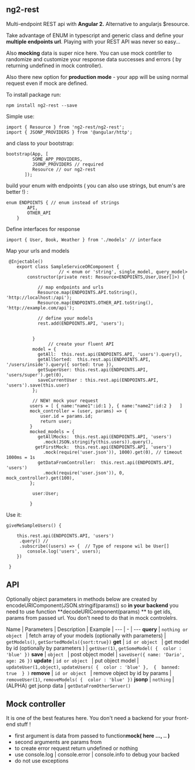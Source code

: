 ## ng2-rest ##

Multi-endpoint REST api with **Angular 2.** Alternative to angularjs $resource.

Take advantage of ENUM in typescript and generic class and
define your **multiple endpoints url**. Playing with your REST
API was never so easy...

Also **mocking** data is super nice here. You can use mock contrller to randomize
and customize your response data successes and errors ( by returning undefined in
mock controller). 

Also there new option for **production mode** -
your app will be using normal request even if mock are defined.



To install package run:

    npm install ng2-rest --save




Simple use:


    import { Resource } from 'ng2-rest/ng2-rest';
    import { JSONP_PROVIDERS } from '@angular/http';
    
and class to your bootstrap:

    bootstrap(App, [
              SOME_APP_PROVIDERS, 
              JSONP_PROVIDERS // required  
              Resource // our ng2-rest
           ]);

build your enum with endpoints ( you can also use strings, but enum's are better !) :
	
    enum ENDPOINTS { // enum instead of strings
    	    API,
    	    OTHER_API
    	}


Define interfaces for response

    import { User, Book, Weather } from './models' // interface

Map your urls and models
   
     @Injectable()
        export class SampleServiceORComponent { 
                        // < enum or 'string', single_model, query_model>
            constructor(private rest: Resource<ENDPOINTS,User,User[]>) {
            
	            // map endpoints and urls
                Resource.map(ENDPOINTS.API.toString(), 'http://localhost:/api');
				Resource.map(ENDPOINTS.OTHER_API.toString(), 'http://example.com/api');
				
				// define your models  
                rest.add(ENDPOINTS.API, 'users'); 
                
                
              }
                    // create your fluent API
              model = {
                getAll:  this.rest.api(ENDPOINTS.API, 'users').query(),
                getAllSorted:  this.rest.api(ENDPOINTS.API, '/users/inside').query({ sorted: true }),
                getSuperUser: this.rest.api(ENDPOINTS.API, 'users/super').get(0),
                saveCurrentUser : this.rest.api(ENDPOINTS.API, 'users').save(this.user)
              };

              // NEW! mock your request
		     users = [ { name:"name1":id:1 }, { name:"name2":id:2 }   ]
			 mock_controller = (user, params) => { 
			     user.id = params.id;
			     return user; 
			 }
             mocked_models = {
                getAllMocks:  this.rest.api(ENDPOINTS.API, 'users')
                  .mock(JSON.stringify(this.users)).query(),
               getFirstMock:  this.rest.api(ENDPOINTS.API, 'users')
                  .mock(require('user.json')), 1000).get(0), // timeout 1000ms = 1s
                getDataFromController:  this.rest.api(ENDPOINTS.API, 'users')
                  .mock(require('user.json')), 0, mock_controller).get(100),
             };

              user:User;
              
             }

Use it:
		

    giveMeSampleUsers() {
    
 		this.rest.api(ENDPOINTS.API, 'users')
		 .query() // 
		 .subscribe((users) => {  // Type of respone wil be User[] 
            console.log('users', users);
        })
        
     }
		


API
---------------
Optionally object parameters in methods below are created by encodeURIComponent(JSON.stringif(params)) 
so **in your backend** you need to use function **decodeURIComponent(params) **  to get ids, params 
from passed url. You don't need to do that in mock controlelrs.

Name | Parameters  | Description | Example | 
--- | - | ---
**query** | `nothing or object ` |  fetch array of your models (optionally with parameters) | `getModels()`, `getSortedModels({sort:true})`
**get** | `id or object ` |   get model by id  (optionally by parameters ) | `getUser(1)`, `getSomeModel( {  color : 'blue' })`
**save** | `object ` |   post object model | `saveUser({ name: 'Dario', age: 26 })` 
**update** | `id or object ` |   put object model | `updateUser(1,object)`, `updateUsers( {  color : 'blue' },  {  banned: true  } )`
**remove** | `id or object ` |   remove object by id by params | `removeUser(1)`, `removeModels( {  color : 'blue' })`
**jsonp** | `nothing` |   (ALPHA) get jsonp data | `getDataFromOtherServer()`



Mock controller
-------

It is one of the best features here. You don't need a backend for your front-end stuff ! 

 - first argument is data from  passed to function**mock( here ..., .. )**
 - second arguments are params from 
 - to create error request return undefined or nothing
 - use console.log | console.error | console.info to debug your backed
 - do not use exceptions

